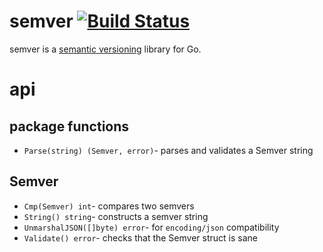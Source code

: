 semver [![Build Status](https://travis-ci.org/beatgammit/semver.png)](https://travis-ci.org/beatgammit/semver)
======

semver is a [semantic versioning](http://semver.org/) library for Go.

api
===

package functions
-----------------

* `Parse(string) (Semver, error)`- parses and validates a Semver string

Semver
------

* `Cmp(Semver) int`- compares two semvers
* `String() string`- constructs a semver string
* `UnmarshalJSON([]byte) error`- for `encoding/json` compatibility
* `Validate() error`- checks that the Semver struct is sane
